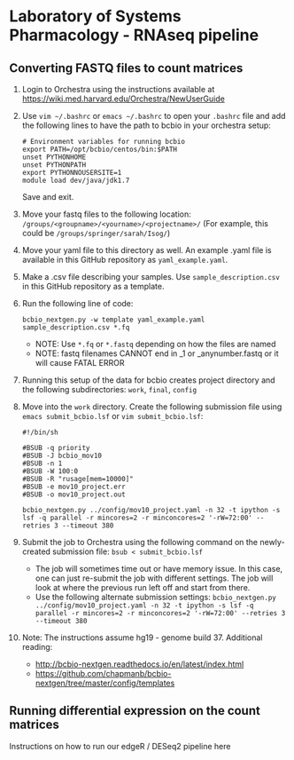 # Laboratory of Systems Pharmacology - RNAseq pipeline

## Converting FASTQ files to count matrices

1. Login to Orchestra using the instructions available at https://wiki.med.harvard.edu/Orchestra/NewUserGuide

2. Use `vim ~/.bashrc` or `emacs ~/.bashrc` to open your `.bashrc` file and add the following lines to have the path to bcbio in your orchestra setup:
    ```
    # Environment variables for running bcbio
    export PATH=/opt/bcbio/centos/bin:$PATH
    unset PYTHONHOME
    unset PYTHONPATH
    export PYTHONNOUSERSITE=1
    module load dev/java/jdk1.7
    ```
    Save and exit.
3. Move your fastq files to the following location: `/groups/<groupname>/<yourname>/<projectname>/`
    (For example, this could be `/groups/springer/sarah/Isog/`)

4. Move your yaml file to this directory as well. An example .yaml file is available in this GitHub repository as `yaml_example.yaml`.

5. Make a .csv file describing your samples. Use `sample_description.csv` in this GitHub repository as a template.
	
6. Run the following line of code:
    ```
    bcbio_nextgen.py -w template yaml_example.yaml sample_description.csv *.fq 
    ```
    - NOTE: Use `*.fq` or `*.fastq` depending on how the files are named
    - NOTE: fastq filenames CANNOT end in _1 or _anynumber.fastq or it will cause FATAL ERROR

7. Running this setup of the data for bcbio creates project directory and the following subdirectories: `work`, `final`, `config`

8. Move into the `work` directory. Create the following submission file using `emacs submit_bcbio.lsf` or `vim submit_bcbio.lsf`:
    ```
    #!/bin/sh
    
    #BSUB -q priority
    #BSUB -J bcbio_mov10
    #BSUB -n 1
    #BSUB -W 100:0
    #BSUB -R "rusage[mem=10000]"
    #BSUB -e mov10_project.err
    #BSUB -o mov10_project.out
    
    bcbio_nextgen.py ../config/mov10_project.yaml -n 32 -t ipython -s lsf -q parallel -r mincores=2 -r minconcores=2 '-rW=72:00' --retries 3 --timeout 380
    ```

9. Submit the job to Orchestra using the following command on the newly-created submission file: `bsub < submit_bcbio.lsf`
    - The job will sometimes time out or have memory issue. In this case, one can just re-submit the job with different settings. The job will look at where the previous run left off and start from there.
    - Use the following alternate submission settings: `bcbio_nextgen.py ../config/mov10_project.yaml -n 32 -t ipython -s lsf -q parallel -r mincores=2 -r minconcores=2 '-rW=72:00' --retries 3 --timeout 380`

10. Note: The instructions assume hg19 - genome build 37. Additional reading:
    - http://bcbio-nextgen.readthedocs.io/en/latest/index.html
    - https://github.com/chapmanb/bcbio-nextgen/tree/master/config/templates

## Running differential expression on the count matrices

Instructions on how to run our edgeR / DESeq2 pipeline here
